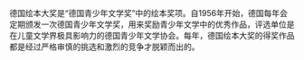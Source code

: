 德国绘本大奖是“德国青少年文学奖”中的绘本奖项。自1956年开始，德国每年会定期颁发一次德国青少年文学奖，用来奖励青少年文学中的优秀作品，评选单位是在儿童文学界极具影响力的德国青少年文学协会。每年，德国绘本大奖的得奖作品都是经过严格审慎的挑选和激烈的竞争才脱颖而出的。
